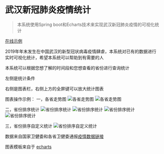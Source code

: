 # 武汉新冠肺炎疫情统计


> 本系统使用Spring boot和Echarts技术来实现武汉新冠肺炎疫情的可视化统计


[在线示例](http://118.190.245.95/yq)


2019年年末发生在中国武汉的新型冠状病毒疫情肆虐，本系统对已有的数据进行实时可视化统计，希望本系统可以帮助到有需要的人

本系统可以根据您想了解的时间段和您想查看的省份进行查询统计

左侧是统计条件

右侧是图表栏，右侧上方的全屏键可以放大统计图表

图表操作示例：
一，各省走势图
![各省走势图](./img/各省走势图.jpg)
![各省走势图](./img/各省走势图全屏.jpg)

二，省份排序统计
![省份排序统计](./img/省份排序统计jpg)
![省份排序统计](./img/省份排序统计全屏1.jpg)
![省份排序统计](./img/省份排序统计全屏2.jpg)
![省份排序统计](./img/省份排序统计全屏3.jpg)

三，省份排序自定义统计
![省份排序自定义统计](./img/省份排序自定义统计.jpg) 
 
 数据来自国家卫健委和各省卫健委通报[疫情数据链接](http://2019ncov.chinacdc.cn/2019-nCoV/)
 
图表模板来自于 [echarts](https://www.echartsjs.com/zh/index.html)

